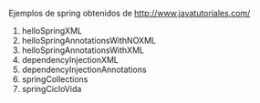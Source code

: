 Ejemplos de spring obtenidos de http://www.javatutoriales.com/
<ol>
	<li>helloSpringXML</li>
	<li>helloSpringAnnotationsWithNOXML</li>
	<li>helloSpringAnnotationsWithXML</li>
	<li>dependencyInjectionXML</li>
	<li>dependencyInjectionAnnotations</li>
	<li>springCollections</li>
	<li>springCicloVida</li>
</ol>